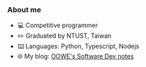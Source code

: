 ### About me
  
* 💻 Competitive programmer  
* ✏️ Graduated by NTUST, Taiwan  
* ⌨️ Languages: Python, Typescript, Nodejs  
* 🌐 My blog: [OOWE's Software Dev notes](https://oowe.github.io/blog/)
